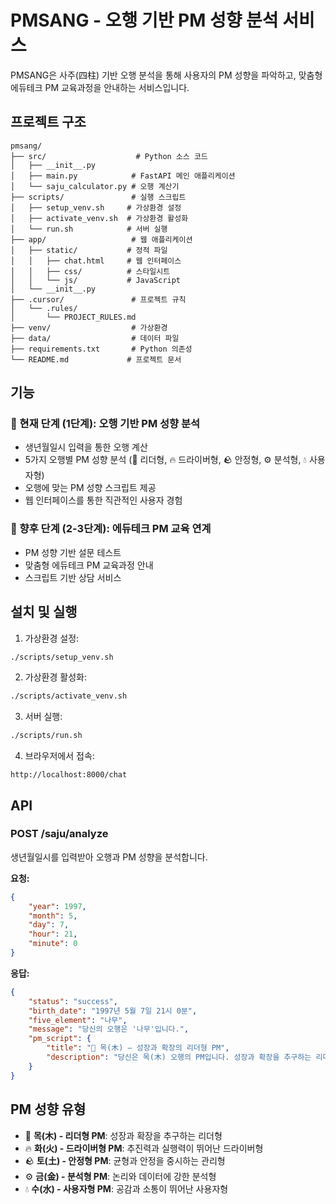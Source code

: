 # PMSANG - 오행 기반 PM 성향 분석 서비스

PMSANG은 사주(四柱) 기반 오행 분석을 통해 사용자의 PM 성향을 파악하고, 맞춤형 에듀테크 PM 교육과정을 안내하는 서비스입니다.

## 프로젝트 구조

```
pmsang/
├── src/                    # Python 소스 코드
│   ├── __init__.py
│   ├── main.py            # FastAPI 메인 애플리케이션
│   └── saju_calculator.py # 오행 계산기
├── scripts/               # 실행 스크립트
│   ├── setup_venv.sh     # 가상환경 설정
│   ├── activate_venv.sh  # 가상환경 활성화
│   └── run.sh            # 서버 실행
├── app/                   # 웹 애플리케이션
│   ├── static/           # 정적 파일
│   │   ├── chat.html     # 웹 인터페이스
│   │   ├── css/          # 스타일시트
│   │   └── js/           # JavaScript
│   └── __init__.py
├── .cursor/               # 프로젝트 규칙
│   └── .rules/
│       └── PROJECT_RULES.md
├── venv/                  # 가상환경
├── data/                  # 데이터 파일
├── requirements.txt       # Python 의존성
└── README.md             # 프로젝트 문서
```

## 기능

### 🎯 현재 단계 (1단계): 오행 기반 PM 성향 분석
- 생년월일시 입력을 통한 오행 계산
- 5가지 오행별 PM 성향 분석 (🌳 리더형, 🔥 드라이버형, 🪨 안정형, ⚙️ 분석형, 💧 사용자형)
- 오행에 맞는 PM 성향 스크립트 제공
- 웹 인터페이스를 통한 직관적인 사용자 경험

### 🚀 향후 단계 (2-3단계): 에듀테크 PM 교육 연계
- PM 성향 기반 설문 테스트
- 맞춤형 에듀테크 PM 교육과정 안내
- 스크립트 기반 상담 서비스

## 설치 및 실행

1. 가상환경 설정:
```bash
./scripts/setup_venv.sh
```

2. 가상환경 활성화:
```bash
./scripts/activate_venv.sh
```

3. 서버 실행:
```bash
./scripts/run.sh
```

4. 브라우저에서 접속:
```
http://localhost:8000/chat
```

## API

### POST /saju/analyze

생년월일시를 입력받아 오행과 PM 성향을 분석합니다.

**요청:**
```json
{
    "year": 1997,
    "month": 5,
    "day": 7,
    "hour": 21,
    "minute": 0
}
```

**응답:**
```json
{
    "status": "success",
    "birth_date": "1997년 5월 7일 21시 0분",
    "five_element": "나무",
    "message": "당신의 오행은 '나무'입니다.",
    "pm_script": {
        "title": "🌳 목(木) — 성장과 확장의 리더형 PM",
        "description": "당신은 목(木) 오행의 PM입니다. 성장과 확장을 추구하는 리더형 PM으로, 새로운 아이디어를 발굴하고 팀을 이끌어가는 능력이 뛰어납니다."
    }
}
```

## PM 성향 유형

- 🌳 **목(木) - 리더형 PM**: 성장과 확장을 추구하는 리더형
- 🔥 **화(火) - 드라이버형 PM**: 추진력과 실행력이 뛰어난 드라이버형  
- 🪨 **토(土) - 안정형 PM**: 균형과 안정을 중시하는 관리형
- ⚙️ **금(金) - 분석형 PM**: 논리와 데이터에 강한 분석형
- 💧 **수(水) - 사용자형 PM**: 공감과 소통이 뛰어난 사용자형
